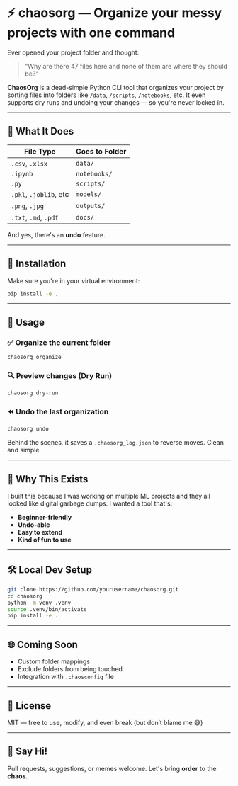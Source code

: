 # ⚡ chaosorg — Organize your messy projects with one command

Ever opened your project folder and thought:

> "Why are there 47 files here and none of them are where they should be?"

**ChaosOrg** is a dead-simple Python CLI tool that organizes your project by sorting files into folders like `/data`, `/scripts`, `/notebooks`, etc. It even supports dry runs and undoing your changes — so you're never locked in.

---

## 🧰 What It Does

| File Type              | Goes to Folder |
| ---------------------- | -------------- |
| `.csv`, `.xlsx`        | `data/`        |
| `.ipynb`               | `notebooks/`   |
| `.py`                  | `scripts/`     |
| `.pkl`, `.joblib`, etc | `models/`      |
| `.png`, `.jpg`         | `outputs/`     |
| `.txt`, `.md`, `.pdf`  | `docs/`        |

And yes, there's an **undo** feature.

---

## 🚀 Installation

Make sure you're in your virtual environment:

```bash
pip install -e .
```

---

## 🧪 Usage

### ✅ Organize the current folder

```bash
chaosorg organize
```

### 🔍 Preview changes (Dry Run)

```bash
chaosorg dry-run
```

### ⏪ Undo the last organization

```bash
chaosorg undo
```

Behind the scenes, it saves a `.chaosorg_log.json` to reverse moves. Clean and simple.

---

## 🧠 Why This Exists

I built this because I was working on multiple ML projects and they all looked like digital garbage dumps. I wanted a tool that's:

* **Beginner-friendly**
* **Undo-able**
* **Easy to extend**
* **Kind of fun to use**

---

## 🛠️ Local Dev Setup

```bash
git clone https://github.com/yourusername/chaosorg.git
cd chaosorg
python -m venv .venv
source .venv/bin/activate
pip install -e .
```

---

## 🌐 Coming Soon

* Custom folder mappings
* Exclude folders from being touched
* Integration with `.chaosconfig` file

---

## 📄 License

MIT — free to use, modify, and even break (but don’t blame me 😅)

---

## 💬 Say Hi!

Pull requests, suggestions, or memes welcome.
Let's bring **order** to the **chaos**.
